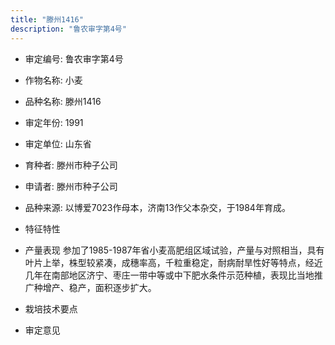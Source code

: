 ```yaml
---
title: "滕州1416"
description: "鲁农审字第4号"
---
```

* 审定编号:  鲁农审字第4号

*  作物名称:  小麦

*  品种名称:  滕州1416

*  审定年份:  1991

*  审定单位:  山东省

* 育种者:  滕州市种子公司

*  申请者:  滕州市种子公司

*  品种来源:  以博爱7023作母本，济南13作父本杂交，于1984年育成。

*  特征特性


*  产量表现
参加了1985-1987年省小麦高肥组区域试验，产量与对照相当，具有叶片上举，株型较紧凑，成穗率高，千粒重稳定，耐病耐旱性好等特点，经近几年在南部地区济宁、枣庄一带中等或中下肥水条件示范种植，表现比当地推广种增产、稳产，面积逐步扩大。

*  栽培技术要点


*  审定意见

